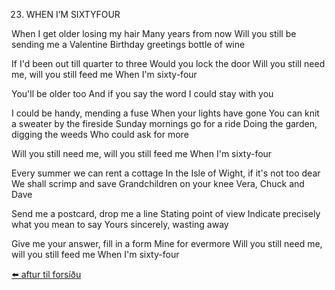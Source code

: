 23. WHEN I’M SIXTYFOUR

When I get older losing my hair
Many years from now
Will you still be sending me a Valentine
Birthday greetings bottle of wine

If I'd been out till quarter to three
Would you lock the door
Will you still need me, will you still feed me
When I'm sixty-four

You'll be older too
And if you say the word
I could stay with you

I could be handy, mending a fuse
When your lights have gone
You can knit a sweater by the fireside
Sunday mornings go for a ride
Doing the garden, digging the weeds
Who could ask for more

Will you still need me, will you still feed me
When I'm sixty-four

Every summer we can rent a cottage
In the Isle of Wight, if it's not too dear
We shall scrimp and save
Grandchildren on your knee
Vera, Chuck and Dave

Send me a postcard, drop me a line
Stating point of view
Indicate precisely what you mean to say
Yours sincerely, wasting away

Give me your answer, fill in a form
Mine for evermore
Will you still need me, will you still feed me
When I'm sixty-four

[⬅️ aftur til forsíðu](../index.md)

